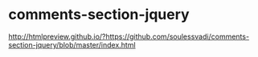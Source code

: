 # comments-section-jquery
http://htmlpreview.github.io/?https://github.com/soulessvadi/comments-section-jquery/blob/master/index.html
